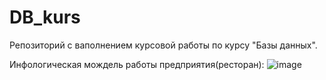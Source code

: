 # DB_kurs
Репозиторий с ваполнением курсовой работы по курсу "Базы данных".



Инфологическая мождель работы предприятия(ресторан):
![image](https://user-images.githubusercontent.com/97538253/217214278-54705380-6329-4687-adde-953217f3b941.png)
